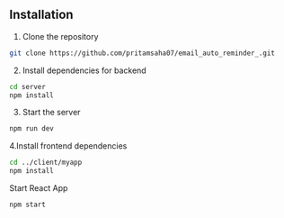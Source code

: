 ## Installation

1. Clone the repository
```bash
git clone https://github.com/pritamsaha07/email_auto_reminder_.git
```

2. Install dependencies for backend 
```bash
cd server
npm install
```
3. Start the server
```bash
npm run dev
```
4.Install frontend dependencies
```bash
cd ../client/myapp
npm install
```
Start React App
```bash
npm start
```
